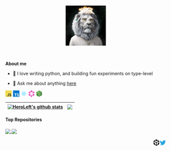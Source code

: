 <p align="center"><a href="https://HeroLeft.github.io"><img width="25%" alt="Hello, I'm another. I do open source!" src="./assets/gh-readme-header.png" /></a></p>

<br />

**About me**

- 🦢 I love writing python, and building fun experiments on type-level

- 💬 Ask me about anything [here](https://github.com/HeroLeft/HeroLeft/issues)

<code><img height="20" alt="javascript" src="https://raw.githubusercontent.com/github/explore/80688e429a7d4ef2fca1e82350fe8e3517d3494d/topics/javascript/javascript.png"></code>
<code><img height="20" alt="typescript" src="https://raw.githubusercontent.com/github/explore/80688e429a7d4ef2fca1e82350fe8e3517d3494d/topics/typescript/typescript.png"></code>
<code><img height="20" alt="react" src="https://raw.githubusercontent.com/github/explore/80688e429a7d4ef2fca1e82350fe8e3517d3494d/topics/react/react.png"></code>
<code><img height="20" alt="graphql" src="https://raw.githubusercontent.com/github/explore/5c058a388828bb5fde0bcafd4bc867b5bb3f26f3/topics/graphql/graphql.png"></code>
<code><img height="20" alt="nodejs" src="https://raw.githubusercontent.com/github/explore/80688e429a7d4ef2fca1e82350fe8e3517d3494d/topics/nodejs/nodejs.png"></code>    


| <a href="https://github.com/HeroLeft/github-readme-stats"><img align="center" src="https://github-readme-stats.vercel.app/api?username=HeroLeft&show_icons=true&include_all_commits=true&theme=vercel&hide_border=true" alt="HeroLeft's github stats" /></a> | <a href="https://github.com/HeroLeft/github-readme-stats"><img align="center" src="https://github-readme-stats.vercel.app/api/top-langs/?username=HeroLeft&layout=compact&theme=vercel&hide_border=true" /></a> |
| ------------- | ------------- |

#### Top Repositories


<a href="https://github.com/HeroLeft/github-readme-stats">
  <img align="center" src="https://github-readme-stats.vercel.app/api/pin/?username=HeroLeft&repo=github-readme-stats&theme=vue" />
</a>
<a href="https://github.com/HeroLeft/HeroLeft.github.io">
  <img align="center" src="https://github-readme-stats.vercel.app/api/pin/?username=HeroLeft&repo=HeroLeft.github.io&theme=vue" />
</a>

<br />
<br />

<a href="https://twitter.com/left_hero">
  <img align="right" alt="HeroLeft | Twitter" width="21px" src="https://raw.githubusercontent.com/HeroLeft/readme/main/assets/twitter.svg" />
</a>
<a href="https://codesandbox.io/u/HeroLeft">
  <img align="right" alt="HeroLeft | CodeSandbox" width="20px" src="https://raw.githubusercontent.com/HeroLeft/readme/main/assets/codesandbox.svg" />
</a>
